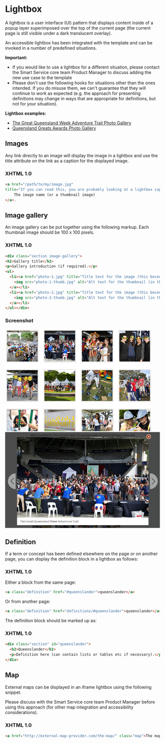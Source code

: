 # Lightbox
A lightbox is a user interface (UI) pattern that displays content inside of a popup layer superimposed over the top of the current page (the current page is still visible under a dark translucent overlay).

An accessible lightbox has been integrated with the template and can be invoked in a number of predefined situations.

**Important:**
 * If you would like to use a lightbox for a different situation, please contact the Smart Service core team Product Manager to discuss adding the new use case to the template
 * Please don't use the following hooks for situations other than the ones intended. If you do misuse them, we can't guarantee that they will continue to work as expected (e.g. the approach for presenting definitions may change in ways that are appropriate for definitions, but not for your situation).

**Lightbox examples:**
 * [The Great Queensland Week Adventure Trail Photo Gallery](https://www.qld.gov.au/about/events-awards-honours/events/queensland-week/adventure-trail/)
 * [Queensland Greats Awards Photo Gallery](http://www.qld.gov.au/about/events-awards-honours/awards/qld-greats-awards/photo-gallery/)

## Images
Any link directly to an image will display the image in a lightbox and use the title attribute on the link as a caption for the displayed image.

### XHTML 1.0
```html
<a href="/path/to/my/image.jpg"
title="If you can read this, you are probably looking at a lightbox caption">
    The image name (or a thumbnail image)
</a>.
```

## Image gallery
An image gallery can be put together using the following markup. Each thumbnail image should be 100 x 100 pixels.

### XHTML 1.0
```html
<div class="section image-gallery">
<h2>Gallery title</h2>
<p>Gallery introduction (if required).</p>
<ul>
  <li><a href="photo-1.jpg" title="Title text for the image (this becomes the caption)">
    <img src="photo-1-thumb.jpg" alt="Alt text for the thumbnail (in this case can match title)" />
  </a></li>
  <li><a href="photo-2.jpg" title="Title text for the image (this becomes the caption)">
    <img src="photo-2-thumb.jpg" alt="Alt text for the thumbnail (in this case can match title)" />
  </a></li>
</ul></div>
```

### Screenshot
![Gallery](images/gallery.png)
![Gallery lightbox](images/gallery-lightbox.png)

## Definition
If a term or concept has been defined elsewhere on the page or on another page, you can display the definition block in a lightbox as follows:

### XHTML 1.0
Either a block from the same page:
```html
<a class="definition" href="#queenslander">queenslander</a>
```
Or from another page:
```html
<a class="definition" href="definitions/#queenslander">queenslander</a>
```

The definition block should be marked up as:
### XHTML 1.0
```html
<div class="section" id="queenslander">
  <h2>Queenslander</h2>
  <p>Definition here (can contain lists or tables etc if necessary).</p>
</div>
```

## Map
External maps can be displayed in an iframe lightbox using the following snippet.

Please discuss with the Smart Service core team Product Manager before using this approach (for other map integration and accessibility considerations).

### XHTML 1.0
```html
<a href="http://external-map-provider.com/the-map/" class="map">The map name or a thumbnail image</a>
```
